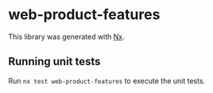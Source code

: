 # web-product-features

This library was generated with [Nx](https://nx.dev).

## Running unit tests

Run `nx test web-product-features` to execute the unit tests.
